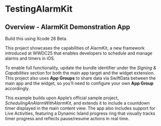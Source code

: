 #  TestingAlarmKit

## Overview - AlarmKit Demonstration App

Build this using Xcode 26 Beta.

This project showcases the capabilities of AlarmKit, a new framework introduced at WWDC25 that enables developers to schedule and manage alarms and timers in iOS.

To enable full functionality, update the bundle identifier under the *Signing & Capabilities* section for both the main app target and the widget extension. This project also uses **App Groups** to share data via SwiftData between the main app and the widget, so you’ll need to configure your own **App Group** accordingly.

This example builds upon Apple’s official sample project, *SchedulingAnAlarmWithAlarmKit*, and extends it to include a countdown timer displayed in the main content view. The app also includes support for Live Activities, featuring a Dynamic Island progress ring that visually tracks timer progress and reflects pause/resume actions in real time.
